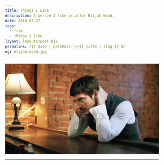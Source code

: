 ```yaml
---
title: Things I Like
description: A person I like is actor Elijah Wood.
date: 2010-04-27
tags: 
  - film
  - things i like
layout: layouts/post.njk
permalink: /{{ date | pathDate }}/{{ title | slug }}-8/
og: elijah-wood.jpg
---
```


![Elijah Wood](/img/elijah-wood.jpg)

---
